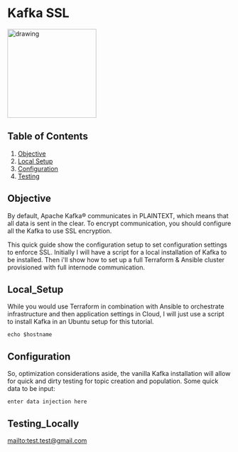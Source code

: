 # Kafka SSL

<img src="https://www.nicepng.com/png/detail/246-2467588_kafka-logo-tall-apache-kafka-logo.png" alt="drawing" width="200"/>

## Table of Contents
1. [Objective](#Objective)
2. [Local Setup](#Local_Setup)
3. [Configuration](#Configuration)
4. [Testing](#Testing_Locally)


## Objective

By default, Apache Kafka® communicates in <abbr>PLAINTEXT</abbr>, which means that all data is sent in the clear. To encrypt communication, you should configure all the Kafka to use <abbr>SSL</abbr> encryption.

This quick guide show the configuration setup to set configuration settings to enforce SSL. Initially I will have a script for a local installation of Kafka to be installed. Then i'll show how to set up a full Terraform & Ansible cluster provisioned with full internode communication.

## Local_Setup

While you would use Terraform in combination with Ansible to orchestrate infrastructure and then application settings in Cloud, I will just use a script to install Kafka in an Ubuntu setup for this tutorial. 

`echo $hostname`

## Configuration

So, optimization considerations aside, the vanilla Kafka installation will allow for quick and dirty testing for topic creation and population. Some quick data to be input: 

`enter data injection here`

## Testing_Locally

[mailto:test.test@gmail.com](mailto:test.test@gmail.com)
